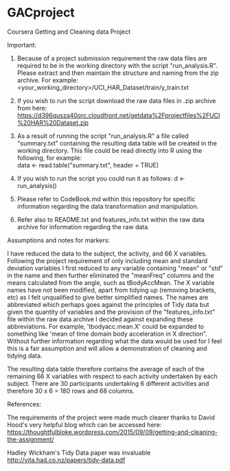 # GACproject
Coursera Getting and Cleaning data Project

Important:

1. Because of a project submission requirement the raw data files are required to be in the working directory with the script "run_analysis.R". Please extract and then maintain the structure and naming from the zip archive.  For example: <your_working_directory>/UCI_HAR_Dataset/train/y_train.txt

2. If you wish to run the script download the raw data files in .zip archive from here: https://d396qusza40orc.cloudfront.net/getdata%2Fprojectfiles%2FUCI%20HAR%20Dataset.zip

3. As a result of running the script "run_analysis.R" a file called "summary.txt" containing the resulting data table will be created in the working directory.  This file could be read directly into R using the following, for example:  
data <- read.table("summary.txt", header = TRUE)

4. If you wish to run the script you could run it as follows: 
d <- run_analysis()

5. Please refer to CodeBook.md within this repository for specific information regarding the data transformation and manipulation.

6. Refer also to README.txt and features_info.txt within the raw data archive for information regarding the raw data.

Assumptions and notes for markers:

I have reduced the data to the subject, the activity, and 66 X variables.
Following the project requirement of only including mean and standard deviation variables I first reduced to any variable containing "mean" or "std" in the name and then further eliminated the "meanFreq" columns and the means calculated from the angle, such as tBodyAccMean.  The X variable names have not been modified, apart from tidying up (removing brackets, etc) as I felt unqualified to give better simplified names.  The names are abbreviated which perhaps goes against the principles of Tidy data but given the quantity of variables and the provision of the "features_info.txt" file within the raw data archive I decided against expanding these abbreviations.  For example, 'tbodyacc.mean.X' could be expanded to something like 'mean of time domain body acceleration in X direction". Without further information regarding what the data would be used for I feel this is a fair assumption and will allow a demonstration of cleaning and tidying data.

The resulting data table therefore contains the average of each of the remaining 66 X variables with respect to each activity undertaken by each subject.  There are 30 participants undertaking 6 different activities and therefore 30 x 6 = 180 rows and 68 columns.

References:

The requirements of the project were made much clearer thanks to David Hood's very helpful blog which can be accessed here:
https://thoughtfulbloke.wordpress.com/2015/09/09/getting-and-cleaning-the-assignment/

Hadley Wickham's Tidy Data paper was invaluable
http://vita.had.co.nz/papers/tidy-data.pdf

